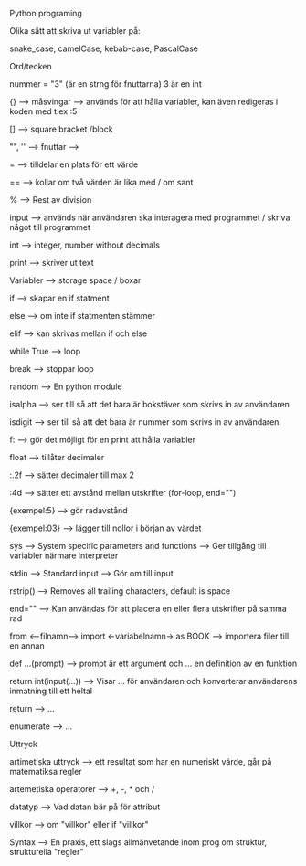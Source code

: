 Python programing 



Olika sätt att skriva ut variabler på:

snake_case, 
camelCase, 
kebab-case, 
PascalCase



Ord/tecken

nummer = "3" (är en strng för fnuttarna)
3 är en int

{} --> måsvingar --> används för att hålla variabler, kan även redigeras i koden med t.ex :5

[] --> square bracket /block

"", '' --> fnuttar -->

=  --> tilldelar en plats för ett värde

== --> kollar om två värden är lika med / om sant

% --> Rest av division

input --> används när användaren ska interagera med programmet / skriva något till programmet

int --> integer, number without decimals

print --> skriver ut text 

Variabler --> storage space / boxar

if --> skapar en if statment

else --> om inte if statmenten stämmer

elif --> kan skrivas mellan if och else

while True --> loop

break --> stoppar loop

random --> En python module

isalpha --> ser till så att det bara är bokstäver som skrivs in av användaren

isdigit --> ser till så att det bara är nummer som skrivs in av användaren

f: --> gör det möjligt för en print att hålla variabler

float --> tillåter decimaler

:.2f --> sätter decimaler till max 2

:4d --> sätter ett avstånd mellan utskrifter (for-loop, end="")

{exempel:5} --> gör radavstånd

{exempel:03} --> lägger till nollor i början av värdet

sys --> System specific parameters and functions --> Ger tillgång till variabler närmare interpreter

stdin --> Standard input --> Gör om till input

rstrip() --> Removes all trailing characters, default is space

end="" --> Kan användas för att placera en eller flera utskrifter på samma rad

from <--filnamn--> import <-variabelnamn-> as BOOK --> importera filer till en annan

def ...(prompt) --> prompt är ett argument och ... en definition av en funktion

return int(input(...)) --> Visar ... för användaren och konverterar användarens inmatning till ett heltal

return --> ...

enumerate --> ...



Uttryck


artimetiska uttryck --> ett resultat som har en numeriskt värde, går på matematiksa regler

artemetiska operatorer --> +, -, * och / 

datatyp --> Vad datan bär på för attribut

villkor --> om "villkor" eller if "villkor"

Syntax --> En praxis, ett slags allmänvetande inom prog om struktur, strukturella "regler"



